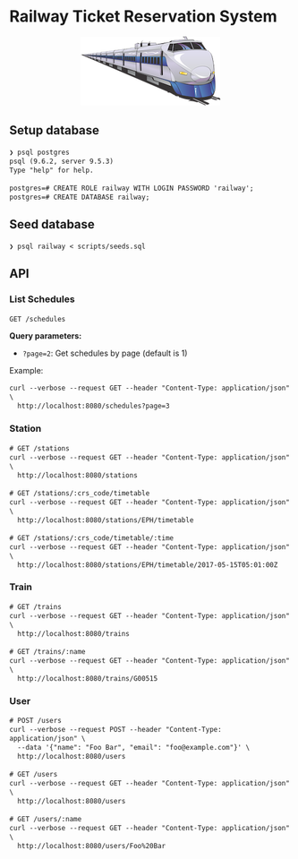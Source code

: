 # Railway Ticket Reservation System

<p align="center">
  <img src="./railway.png" alt="Railway"/>
</p>

## Setup database

```
❯ psql postgres
psql (9.6.2, server 9.5.3)
Type "help" for help.

postgres=# CREATE ROLE railway WITH LOGIN PASSWORD 'railway';
postgres=# CREATE DATABASE railway;
```

## Seed database

```
❯ psql railway < scripts/seeds.sql
```

## API

### List Schedules

`GET /schedules`

**Query parameters:**

- `?page=2`: Get schedules by page (default is 1)

Example:
```
curl --verbose --request GET --header "Content-Type: application/json" \
  http://localhost:8080/schedules?page=3
```

### Station

```
# GET /stations
curl --verbose --request GET --header "Content-Type: application/json" \
  http://localhost:8080/stations

# GET /stations/:crs_code/timetable
curl --verbose --request GET --header "Content-Type: application/json" \
  http://localhost:8080/stations/EPH/timetable

# GET /stations/:crs_code/timetable/:time
curl --verbose --request GET --header "Content-Type: application/json" \
  http://localhost:8080/stations/EPH/timetable/2017-05-15T05:01:00Z
```

### Train

```
# GET /trains
curl --verbose --request GET --header "Content-Type: application/json" \
  http://localhost:8080/trains

# GET /trains/:name
curl --verbose --request GET --header "Content-Type: application/json" \
  http://localhost:8080/trains/G00515
```

### User

```
# POST /users
curl --verbose --request POST --header "Content-Type: application/json" \
  --data '{"name": "Foo Bar", "email": "foo@example.com"}' \
  http://localhost:8080/users

# GET /users
curl --verbose --request GET --header "Content-Type: application/json" \
  http://localhost:8080/users

# GET /users/:name
curl --verbose --request GET --header "Content-Type: application/json" \
  http://localhost:8080/users/Foo%20Bar
```

